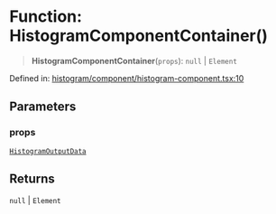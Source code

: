 # Function: HistogramComponentContainer()

> **HistogramComponentContainer**(`props`): `null` \| `Element`

Defined in: [histogram/component/histogram-component.tsx:10](https://github.com/GeoDaCenter/openassistant/blob/2cb8f20a901f3385efeb40778248119c5e49db78/packages/echarts/src/histogram/component/histogram-component.tsx#L10)

## Parameters

### props

[`HistogramOutputData`](../type-aliases/HistogramOutputData.md)

## Returns

`null` \| `Element`
